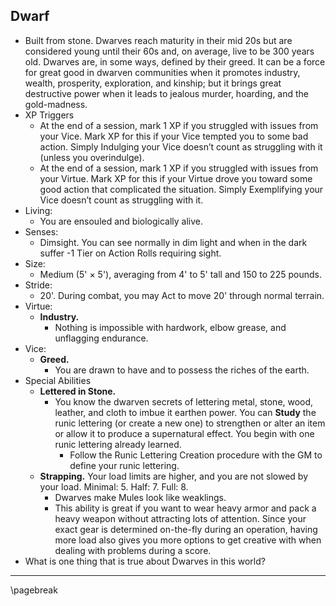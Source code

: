 ## Dwarf

* Built from stone. Dwarves reach maturity in their mid 20s but are considered young until their 60s and, on average, live to be 300 years old. Dwarves are, in some ways, defined by their greed. It can be a force for great good in dwarven communities when it promotes industry, wealth, prosperity, exploration, and kinship; but it brings great destructive power when it leads to jealous murder, hoarding, and the gold-madness.
* XP Triggers
    * At the end of a session, mark 1 XP if you struggled with issues from your Vice. Mark XP for this if your Vice tempted you to some bad action. Simply Indulging your Vice doesn’t count as struggling with it (unless you overindulge).
    * At the end of a session, mark 1 XP if you struggled with issues from your Virtue. Mark XP for this if your Virtue drove you toward some good action that complicated the situation. Simply Exemplifying your Vice doesn’t count as struggling with it.
* Living:
    * You are ensouled and biologically alive.
* Senses:
    * Dimsight. You can see normally in dim light and when in the dark suffer -1 Tier on Action Rolls requiring sight.
* Size:
    * Medium (5' × 5'), averaging from 4' to 5' tall and 150 to 225 pounds.
* Stride:
    * 20'. During combat, you may Act to move 20' through normal terrain.
* Virtue:
    * **Industry.**
        * Nothing is impossible with hardwork, elbow grease, and unflagging endurance.
* Vice:
    * **Greed.**
        * You are drawn to have and to possess the riches of the earth.
* Special Abilities
    * **Lettered in Stone.**
        * You know the dwarven secrets of lettering metal, stone, wood, leather, and cloth to imbue it earthen power. You can **Study** the runic lettering (or create a new one) to strengthen or alter an item or allow it to produce a supernatural effect. You begin with one runic lettering already learned.
            * Follow the Runic Lettering Creation procedure with the GM to define your runic lettering.
    * **Strapping.** Your load limits are higher, and you are not slowed by your load. Minimal: 5. Half: 7. Full: 8.
        * Dwarves make Mules look like weaklings.
        * This ability is great if you want to wear heavy armor and pack a heavy weapon without attracting lots of attention. Since your exact gear is determined on-the-fly during an operation, having more load also gives you more options to get creative with when dealing with problems during a score.
* What is one thing that is true about Dwarves in this world?

* * * * * * * * * * * * * * * * * * * * * * * * * * * * * * * * * * * * * * * *

\pagebreak
